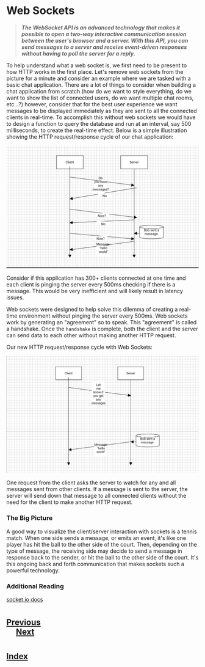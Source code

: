 #   Web Sockets
>   ___The WebSocket API is an advanced technology that makes it possible to open a two-way interactive communication session between the user's browser and a server. With this API, you can send messages to a server and receive event-driven responses without having to poll the server for a reply.___

To help understand what a web socket is, we first need to be present to how HTTP works in the first place. Let's remove web sockets from the picture for a minute and consider an example where we are tasked with a basic chat application. There are a lot of things to consider when building a chat application from scratch (how do we want to style everything, do we want to show the list of connected users, do we want multiple chat rooms, etc...?) however, consider that for the best user experience we want messages to be displayed immediately as they are sent to all the connected clients in real-time. To accomplish this without web sockets we would have to design a function to query the database and run at an interval, say 500 milliseconds, to create the real-time effect. Below is a simple illustration showing the HTTP request/response cycle of our chat application:

<img src="./000_Captions//socket_illustration.jpeg">

Consider if this application has 300+ clients connected at one time and each client is pinging the server every 500ms checking if there is a message. This would be very inefficient and will likely result in latency issues.


Web sockets were designed to help solve this dilemma of creating a real-time environment without pinging the server every 500ms. Web sockets work by generating an "agreement" so to speak. This "agreement" is called a handshake. Once the `handshake` is complete, both the client and the server can send data to each other without making another HTTP request. 

Our new HTTP request/response cycle with Web Sockets:


<img src="./000_Captions/sockets.jpeg"> 


One request from the client asks the server to watch for any and all messages sent from other clients. If a message is sent to the server, the server will send down that message to all connected clients without the need for the client to make another HTTP request.

### __The Big Picture__
A good way to visualize the client/server interaction with sockets is a tennis match. When one side sends a message, or emits an event, it's like one player has hit the ball to the other side of the court. Then, depending on the type of message, the receiving side may decide to send a message in response back to the sender, or hit the ball to the other side of the court. It's this ongoing back and forth communication that makes sockets such a powerful technology.

### __Additional Reading__
[socket.io docs](https://socket.io/docs/)

#
## [Previous](./../Readings_006_Advance_MERN/008_Team_Manager.md)<span>&nbsp;&nbsp;&nbsp;&nbsp;&nbsp;&nbsp;&nbsp;&nbsp;&nbsp;&nbsp;&nbsp;&nbsp;&nbsp;&nbsp;&nbsp;&nbsp;&nbsp;&nbsp;&nbsp;&nbsp;&nbsp;&nbsp;&nbsp;&nbsp;&nbsp;&nbsp;&nbsp;&nbsp;&nbsp;&nbsp;&nbsp;&nbsp;&nbsp;&nbsp;&nbsp;&nbsp;&nbsp;&nbsp;&nbsp;&nbsp;&nbsp;&nbsp;&nbsp;&nbsp;&nbsp;&nbsp;&nbsp;&nbsp;&nbsp;&nbsp;&nbsp;&nbsp;&nbsp;&nbsp;&nbsp;&nbsp;&nbsp;&nbsp;&nbsp;&nbsp;&nbsp;&nbsp;&nbsp;&nbsp;&nbsp;&nbsp;&nbsp;&nbsp;&nbsp;&nbsp;&nbsp;&nbsp;&nbsp;&nbsp;&nbsp;&nbsp;&nbsp;&nbsp;&nbsp;&nbsp;&nbsp;&nbsp;&nbsp;&nbsp;&nbsp;&nbsp;&nbsp;</span> [Next](./002_Sockets_on_the_server.md)
#
##  [Index](../Index.md)